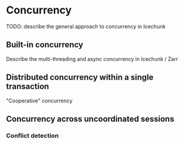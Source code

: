 # Concurrency

TODO: describe the general approach to concurrency in Icechunk

## Built-in concurrency

Describe the multi-threading and async concurrency in Icechunk / Zarr

## Distributed concurrency within a single transaction

"Cooperative" concurrency

## Concurrency across uncoordinated sessions

### Conflict detection